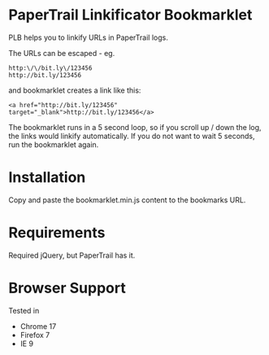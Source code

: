 # PaperTrail Linkificator Bookmarklet

PLB helps you to linkify URLs in PaperTrail logs.

The URLs can be escaped - eg.

	http:\/\/bit.ly\/123456
	http://bit.ly/123456

and bookmarklet creates a link like this:

	<a href="http://bit.ly/123456" target="_blank">http://bit.ly/123456</a>

The bookmarklet runs in a 5 second loop, so if you scroll up / down the log, the links would linkify automatically. If you do not want to wait 5 seconds, run the bookmarklet again.

# Installation

Copy and paste the bookmarklet.min.js content to the bookmarks URL.

# Requirements

Required jQuery, but PaperTrail has it.

# Browser Support

Tested in

  * Chrome 17
  * Firefox 7
  * IE 9